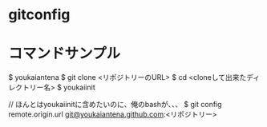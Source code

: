 gitconfig
=========

# コマンドサンプル
$ youkaiantena
$ git clone <リポジトリーのURL>
$ cd <cloneして出来たディレクトリー名>
$ youkaiinit

// ほんとはyoukaiinitに含めたいのに、俺のbashが、、、
$ git config remote.origin.url git@youkaiantena.github.com:<リポジトリー>
